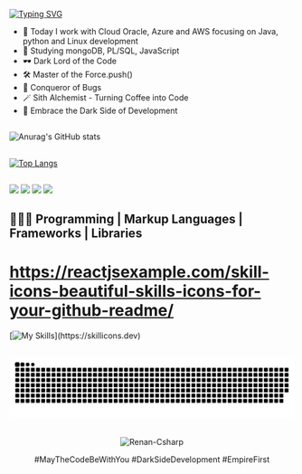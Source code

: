 [![Typing SVG](https://readme-typing-svg.demolab.com?font=Fira+Code&size=25&pause=1000&color=F70F0F&width=435&lines=Hi!+i'm+a+Dev+Renan+Ramos)](https://git.io/typing-svg)

- 🔭 Today I work with Cloud Oracle, Azure and AWS focusing on Java, python and Linux development
- 🌱 Studying mongoDB, PL/SQL, JavaScript
- 🕶️ Dark Lord of the Code
- 🛠️ Master of the Force.push()
- 🌟 Conqueror of Bugs
- 🪄 Sith Alchemist - Turning Coffee into Code
- 🚀 Embrace the Dark Side of Development



##
![Anurag's GitHub stats](https://github-readme-stats.vercel.app/api?username=renansramos&show_icons=true&theme=shadow_red)

## 
  [![Top Langs](https://github-readme-stats.vercel.app/api/top-langs/?username=renansramos&theme=shadow_red&show_icons=true&layout=compact)](https://github.com/anuraghazra/github-readme-stats)


##

<div>  
  <a href="https://www.instagram.com/renansramos" target="_blank"><img src="https://img.shields.io/badge/-Instagram-%23E4405F?style=for-the-badge&logo=instagram&logoColor=white" target="_blank"></a>
  <a href = "mailto:renanramo3@gmail.com"><img src="https://img.shields.io/badge/-Gmail-%23333?style=for-the-badge&logo=gmail&logoColor=white" target="_blank"></a>
  <a href="https://www.linkedin.com/in/renan-da-silva-ramos" target="_blank"><img src="https://img.shields.io/badge/-LinkedIn-%230077B5?style=for-the-badge&logo=linkedin&logoColor=white" target="_blank"></a>
  <a href="https://api.whatsapp.com/send?phone=5511951765007&text=Ol%C3%A1,%20eu%20encontrei%20seu%20n%C3%BAmero%20atrav%C3%A9s%20do%20GitHub!" target="_blank"><img src="https://img.shields.io/badge/WhatsApp-25D366?style=for-the-badge&logo=whatsapp&logoColor=white&logo=linkedin&logoColor=white" target="_blank"></a> 
</div>


## 🧑🏾‍💻 Programming | Markup Languages | Frameworks |  Libraries


# https://reactjsexample.com/skill-icons-beautiful-skills-icons-for-your-github-readme/
[![My Skills](https://skillicons.dev/icons?i=js,html,css,wasm,androidstudio,arduino,aws,azure,bootstrap,cpp,css,discord,docker,dotnet,eclipse,git,github,gradle,html,java,js,kubernetes,linux,mongodb,mysql,nodejs,postman,py,raspberrypi,react,selenium,tensorflow,visualstudio,vscode,)](https://skillicons.dev)


##


<picture>
  <source media="(prefers-color-scheme: dark)" srcset="https://raw.githubusercontent.com/platane/platane/output/github-contribution-grid-snake-dark.svg">
  <source media="(prefers-color-scheme: light)" srcset="https://raw.githubusercontent.com/platane/platane/output/github-contribution-grid-snake.svg">
  <img alt="github contribution grid snake animation" src="https://raw.githubusercontent.com/platane/platane/output/github-contribution-grid-snake.svg">
</picture>


##

<div align="center">
  <img  alt="Renan-Csharp" height="200" width="200" src="https://media.giphy.com/media/26FL0ydLDEcARWY0g/giphy.gif)https://media.giphy.com/media/26FL0ydLDEcARWY0g/giphy.gif">
</div>
<p align="center" > #MayTheCodeBeWithYou #DarkSideDevelopment #EmpireFirst </p>


